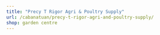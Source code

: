 ```yaml
---
title: "Precy T Rigor Agri & Poultry Supply"
url: /cabanatuan/precy-t-rigor-agri-and-poultry-supply/
shop: garden centre
---
```

